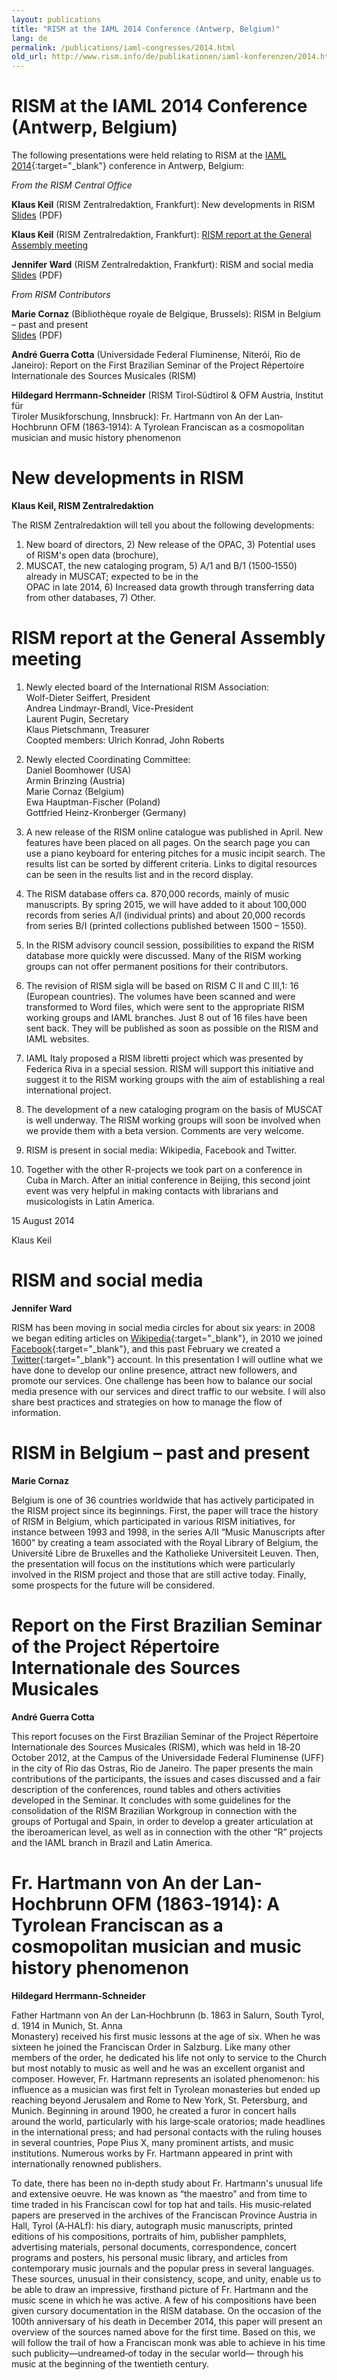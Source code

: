 ```yaml
---
layout: publications
title: "RISM at the IAML 2014 Conference (Antwerp, Belgium)"
lang: de
permalink: /publications/iaml-congresses/2014.html
old_url: http://www.rism.info/de/publikationen/iaml-konferenzen/2014.html
---
```


# RISM at the IAML 2014 Conference (Antwerp, Belgium)

The following presentations were held relating to RISM at the [IAML 2014](http://www.iaml.info/activities/conferences/antwerp_2014){:target="_blank"} conference in Antwerp, Belgium:

_From the RISM Central Office_

**Klaus Keil** (RISM Zentralredaktion, Frankfurt): New developments in RISM  
[Slides](/resources-old-website/community-content/Zentralredaktion/KeilRISMPraesentation.pdf) (PDF)

**Klaus Keil** (RISM Zentralredaktion, Frankfurt): [RISM report at the General Assembly meeting](/publications/iaml-congresses/2014.html#c2857)

**Jennifer Ward** (RISM Zentralredaktion, Frankfurt): RISM and social media  
[Slides](/resources-old-website/community-content/Zentralredaktion/RISM_and_social_media.pdf) (PDF)

_From RISM Contributors_

**Marie Cornaz** (Bibliothèque royale de Belgique, Brussels): RISM in Belgium – past and present  
[Slides](/resources-old-website/community-content/Zentralredaktion/Cornaz_Belgium.pdf) (PDF)

**André Guerra Cotta** (Universidade Federal Fluminense, Niterói, Rio de Janeiro): Report on the First Brazilian Seminar of the Project Répertoire Internationale des Sources Musicales (RISM)  

**Hildegard Herrmann‐Schneider** (RISM Tirol‐Südtirol & OFM Austria, Institut für  
Tiroler Musikforschung, Innsbruck): Fr. Hartmann von An der Lan‐Hochbrunn OFM (1863‐1914): A Tyrolean Franciscan as a cosmopolitan musician and music history phenomenon  

# New developments in RISM

**Klaus Keil, RISM Zentralredaktion**

The RISM Zentralredaktion will tell you about the following developments:  
1) New board of directors, 2) New release of the OPAC, 3) Potential uses of RISM's open data (brochure),  
4) MUSCAT, the new cataloging program, 5) A/1 and B/1 (1500‐1550) already in MUSCAT; expected to be in the  
OPAC in late 2014, 6) Increased data growth through transferring data from other databases, 7) Other.

# RISM report at the General Assembly meeting

1. Newly elected board of the International RISM Association:  
Wolf-Dieter Seiffert, President  
Andrea Lindmayr-Brandl, Vice-President  
Laurent Pugin, Secretary  
Klaus Pietschmann, Treasurer  
Coopted members: Ulrich Konrad, John Roberts

1. Newly elected Coordinating Committee:  
Daniel Boomhower (USA)  
Armin Brinzing (Austria)   
Marie Cornaz (Belgium)  
Ewa Hauptman-Fischer (Poland)   
Gottfried Heinz-Kronberger (Germany)

1. A new release of the RISM online catalogue was published in April. New features have been placed on all pages. On the search page you can use a piano keyboard for entering pitches for a music incipit search. The results list can be sorted by different criteria. Links to digital resources can be seen in the results list and in the record display. 

1. The RISM database offers ca. 870,000 records, mainly of music manuscripts. By spring 2015, we will have added to it about 100,000 records from series A/I (individual prints) and about 20,000 records from series B/I (printed collections published between 1500 – 1550). 

1. In the RISM advisory council session, possibilities to expand the RISM database more quickly were discussed. Many of the RISM working groups can not offer permanent positions for their contributors. 

1. The revision of RISM sigla will be based on RISM C II and C III,1: 16 (European countries). The volumes have been scanned and were transformed to Word files, which were sent to the appropriate RISM working groups and IAML branches. Just 8 out of 16 files have been sent back. They will be published as soon as possible on the RISM and IAML websites. 

1. IAML Italy proposed a RISM libretti project which was presented by Federica Riva in a special session. RISM will support this initiative and suggest it to the RISM working groups with the aim of establishing a real international project.

1. The development of a new cataloging program on the basis of MUSCAT is well underway. The RISM working groups will soon be involved when we provide them with a beta version. Comments are very welcome.

1. RISM is present in social media: Wikipedia, Facebook and Twitter. 

1. Together with the other R-projects we took part on a conference in Cuba in March. After an initial conference in Beijing, this second joint event was very helpful in making contacts with librarians and musicologists in Latin America. 

15 August 2014

Klaus Keil

# RISM and social media

**Jennifer Ward**

RISM has been moving in social media circles for about six years: in 2008 we began editing articles on [Wikipedia](http://en.wikipedia.org/wiki/RISM){:target="_blank"}, in 2010 we joined [Facebook](http://facebook.com/rism.info){:target="_blank"}, and this past February we created a [Twitter](https://twitter.com/RISM_music){:target="_blank"} account. In this presentation I will outline what we have done to develop our online presence, attract new followers, and promote our services. One challenge has been how to balance our social media presence with our services and direct traffic to our website. I will also share best practices and strategies on how to manage the flow of information.

# RISM in Belgium – past and present

**Marie Cornaz**  
  
Belgium is one of 36 countries worldwide that has actively participated in the RISM project since its beginnings. First, the paper will trace the history of RISM in Belgium, which participated in various RISM initiatives, for instance between 1993 and 1998, in the series A/II “Music Manuscripts after 1600” by creating a team associated with the Royal Library of Belgium, the Université Libre de Bruxelles and the Katholieke Universiteit Leuven. Then, the presentation will focus on the institutions which were particularly involved in the RISM project and those that are still active today. Finally, some prospects for the future will be considered.

# Report on the First Brazilian Seminar of the Project Répertoire Internationale des Sources Musicales

**André Guerra Cotta**

This report focuses on the First Brazilian Seminar of the Project Répertoire Internationale des Sources Musicales (RISM), which was held in 18‐20 October 2012, at the Campus of the Universidade Federal Fluminense (UFF) in the city of Rio das Ostras, Rio de Janeiro. The paper presents the main contributions of the participants, the issues and cases discussed and a fair description of the conferences, round tables and others activities developed in the Seminar. It concludes with some guidelines for the consolidation of the RISM Brazilian Workgroup in connection with the groups of Portugal and Spain, in order to develop a greater articulation at the iberoamerican level, as well as in connection with the other “R” projects and the IAML branch in Brazil and Latin America.

# Fr. Hartmann von An der Lan‐Hochbrunn OFM (1863‐1914): A Tyrolean Franciscan as a cosmopolitan musician and music history phenomenon

**Hildegard Herrmann‐Schneider**  
  
Father Hartmann von An der Lan‐Hochbrunn (b. 1863 in Salurn, South Tyrol, d. 1914 in Munich, St. Anna  
Monastery) received his first music lessons at the age of six. When he was sixteen he joined the Franciscan Order in Salzburg. Like many other members of the order, he dedicated his life not only to service to the Church but most notably to music as well and he was an excellent organist and composer. However, Fr. Hartmann represents an isolated phenomenon: his influence as a musician was first felt in Tyrolean monasteries but ended up reaching beyond Jerusalem and Rome to New York, St. Petersburg, and Munich. Beginning in around 1900, he created a furor in concert halls around the world, particularly with his large‐scale oratorios; made headlines in the international press; and had personal contacts with the ruling houses in several countries, Pope Pius X, many prominent artists, and music institutions. Numerous works by Fr. Hartmann appeared in print with internationally renowned publishers.  
  
To date, there has been no in‐depth study about Fr. Hartmann's unusual life and extensive oeuvre. He was known as “the maestro” and from time to time traded in his Franciscan cowl for top hat and tails. His music‐related papers are preserved in the archives of the Franciscan Province Austria in Hall, Tyrol (A‐HALf): his diary, autograph music manuscripts, printed editions of his compositions, portraits of him, publisher pamphlets, advertising materials, personal documents, correspondence, concert programs and posters, his personal music library, and articles from contemporary music journals and the popular press in several languages. These sources, unusual in their consistency, scope, and unity, enable us to be able to draw an impressive, firsthand picture of Fr. Hartmann and the music scene in which he was active. A few of his compositions have been given cursory documentation in the RISM database. On the occasion of the 100th anniversary of his death in December 2014, this paper will present an overview of the sources named above for the first time. Based on this, we will follow the trail of how a Franciscan monk was able to achieve in his time such publicity—undreamed‐of today in the secular world— through his music at the beginning of the twentieth century.
